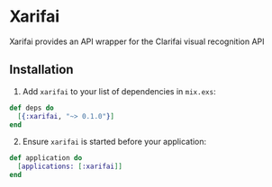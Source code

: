 # Xarifai

Xarifai provides an API wrapper for the Clarifai visual recognition API

## Installation

1. Add `xarifai` to your list of dependencies in `mix.exs`:

```elixir
def deps do
  [{:xarifai, "~> 0.1.0"}]
end
```

2. Ensure `xarifai` is started before your application:

```elixir
def application do
  [applications: [:xarifai]]
end
```

